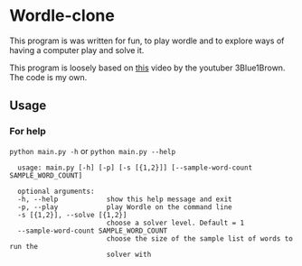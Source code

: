 # Wordle-clone

This program is was written for fun, to play wordle and to explore ways of having a computer play and solve it.

This program is loosely based on [this](https://www.youtube.com/watch?v=v68zYyaEmEA) video by the youtuber 3Blue1Brown.
The code is my own.

## Usage

### For help

`python main.py -h` or `python main.py --help`

```
  usage: main.py [-h] [-p] [-s [{1,2}]] [--sample-word-count SAMPLE_WORD_COUNT] 

  optional arguments:
  -h, --help            show this help message and exit
  -p, --play            play Wordle on the command line
  -s [{1,2}], --solve [{1,2}]
                        choose a solver level. Default = 1
  --sample-word-count SAMPLE_WORD_COUNT
                        choose the size of the sample list of words to run the
                        solver with
```
